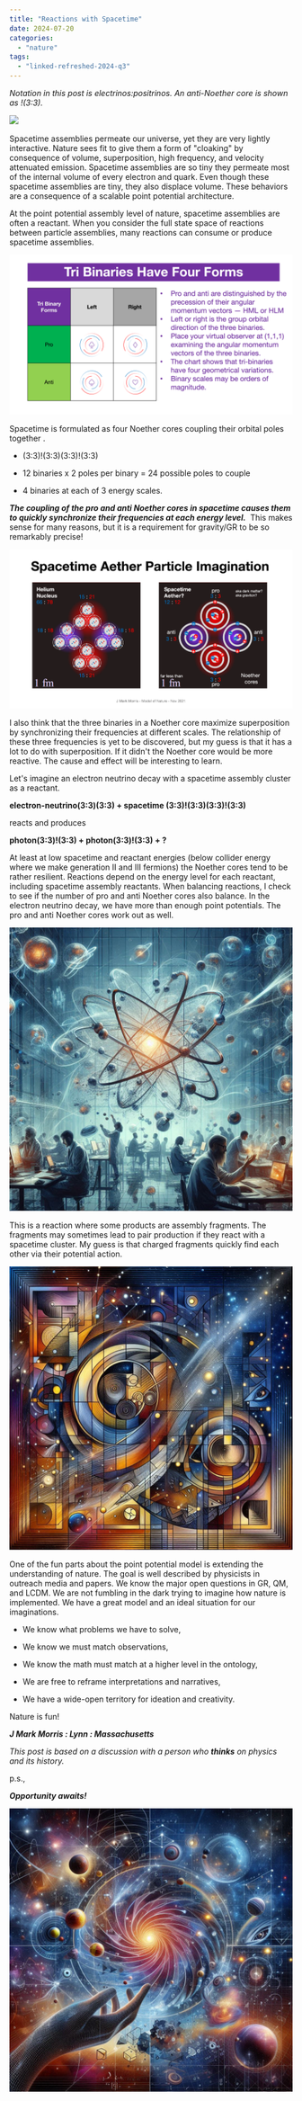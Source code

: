 ```yaml
---
title: "Reactions with Spacetime"
date: 2024-07-20
categories: 
  - "nature"
tags: 
  - "linked-refreshed-2024-q3"
---
```


_Notation in this post is electrinos:positrinos. An anti-Noether core is shown as !(3:3)._

![](images/aetherassemblies.png)

Spacetime assemblies permeate our universe, yet they are very lightly interactive. Nature sees fit to give them a form of "cloaking" by consequence of volume, superposition, high frequency, and velocity attenuated emission. Spacetime assemblies are so tiny they permeate most of the internal volume of every electron and quark. Even though these spacetime assemblies are tiny, they also displace volume. These behaviors are a consequence of a scalable point potential architecture.

At the point potential assembly level of nature, spacetime assemblies are often a reactant. When you consider the full state space of reactions between particle assemblies, many reactions can consume or produce spacetime assemblies. 

![](images/nctypes.png)

Spacetime is formulated as four Noether cores coupling their orbital poles together .

- (3:3)!(3:3)(3:3)!(3:3)

- 12 binaries x 2 poles per binary = 24 possible poles to couple

- 4 binaries at each of 3 energy scales.

_**The coupling of the pro and anti Noether cores in spacetime causes them to quickly synchronize their frequencies at each energy level.**_  This makes sense for many reasons, but it is a requirement for gravity/GR to be so remarkably precise!  

![](images/aether.png)

I also think that the three binaries in a Noether core maximize superposition by synchronizing their frequencies at different scales. The relationship of these three frequencies is yet to be discovered, but my guess is that it has a lot to do with superposition. If it didn't the Noether core would be more reactive. The cause and effect will be interesting to learn.

Let's imagine an electron neutrino decay with a spacetime assembly cluster as a reactant.

**electron-neutrino(3:3)(3:3) + spacetime (3:3)!(3:3)(3:3)!(3:3)**

reacts and produces

**photon(3:3)!(3:3) + photon(3:3)!(3:3) + ?**

At least at low spacetime and reactant energies (below collider energy where we make generation II and III fermions) the Noether cores tend to be rather resilient. Reactions depend on the energy level for each reactant, including spacetime assembly reactants. When balancing reactions, I check to see if the number of pro and anti Noether cores also balance. In the electron neutrino decay, we have more than enough point potentials. The pro and anti Noether cores work out as well.

![](images/nature-becons3.png)

This is a reaction where some products are assembly fragments. The fragments may sometimes lead to pair production if they react with a spacetime cluster. My guess is that charged fragments quickly find each other via their potential action.

![](images/nature-becons2.png)

One of the fun parts about the point potential model is extending the understanding of nature. The goal is well described by physicists in outreach media and papers. We know the major open questions in GR, QM, and LCDM. We are not fumbling in the dark trying to imagine how nature is implemented. We have a great model and an ideal situation for our imaginations.

- We know what problems we have to solve,

- We know we must match observations,

- We know the math must match at a higher level in the ontology,

- We are free to reframe interpretations and narratives,

- We have a wide-open territory for ideation and creativity.

Nature is fun!

**_J Mark Morris : Lynn : Massachusetts_**

_This post is based on a discussion with a person who **thinks** on physics and its history._

p.s.,

**_Opportunity awaits!_**

![](images/nature-becons1.png)
